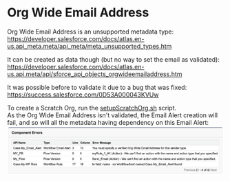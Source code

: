 # Org Wide Email Address

Org Wide Email Address is an unsupported metadata type:  
https://developer.salesforce.com/docs/atlas.en-us.api_meta.meta/api_meta/meta_unsupported_types.htm

It can be created as data though (but no way to set the email as validated):  
https://developer.salesforce.com/docs/atlas.en-us.api.meta/api/sforce_api_objects_orgwideemailaddress.htm

It was possible before to validate it due to a bug that was fixed:  
https://success.salesforce.com/0D53A000043KVUw

To create a Scratch Org, run the [setupScratchOrg.sh](./setupScratchOrg.sh) script.  
As the Org Wide Email Address isn't validated, the Email Alert creation will fail, and so will all the metadata having dependency on this Email Alert:  
![deploy fail](assets/errors.png)